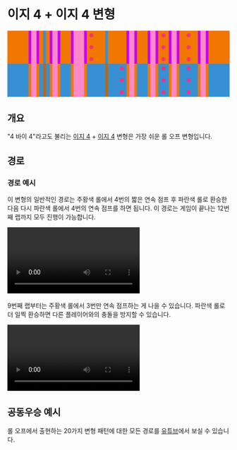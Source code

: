 # 이지 4 + 이지 4 변형

![Easy 4 + Easy 4](../images/variations/easy-4-easy-4.jpg)

## 개요

"4 바이 4"라고도 불리는 [이지 4](../rolls/easy-4.md#주황색-롤) + [이지 4](../rolls/easy-4.md#파란색-롤) 변형은 가장 쉬운 롤 오프 변형입니다.

## 경로

### 경로 예시

이 변형의 일반적인 경로는 주황색 롤에서 4번의 짧은 연속 점프 후 파란색 롤로 환승한 다음 다시 파란색 롤에서 4번의 연속 점프를 하면 됩니다. 이 경로는 게임이 끝나는 12번째 랩까지 모두 진행이 가능합니다.

<video controls>
  <source src="../../images/variations/easy-4-easy-4-standard-path.mp4" type="video/mp4">
</video>

9번째 랩부터는 주황색 롤에서 3번만 연속 점프하는 게 나을 수 있습니다. 파란색 롤로 더 일찍 환승하면 다른 플레이어와의 충돌을 방지할 수 있습니다.

<video controls>
  <source src="../../images/variations/easy-4-easy-4-alternate-path.mp4" type="video/mp4">
</video>

## 공동우승 예시

롤 오프에서 출현하는 20가지 변형 패턴에 대한 모든 경로를 [유튜브](https://www.youtube.com/playlist?list=PLG_QNSp9ZgJLWYSNl4vY26VJCZeOQHO1F)에서 보실 수 있습니다.
